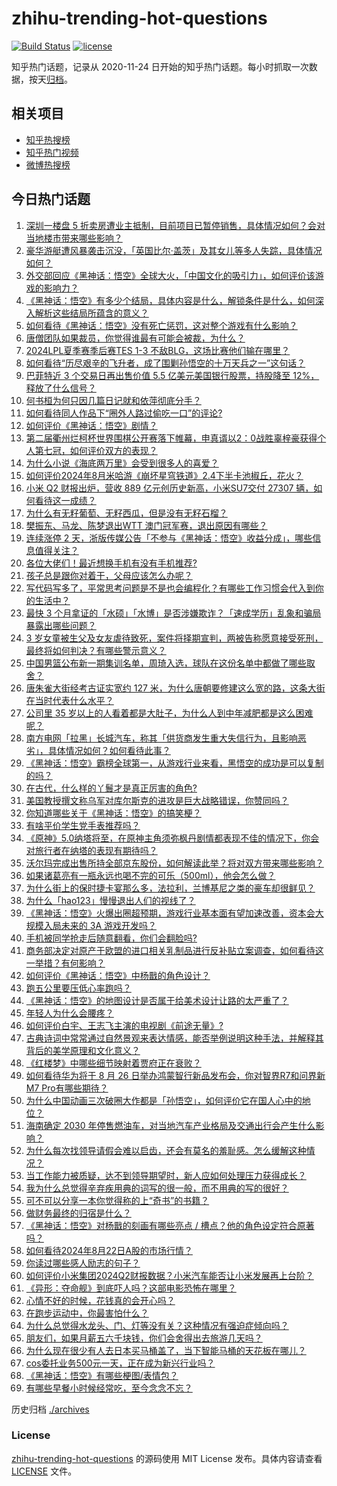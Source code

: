 # zhihu-trending-hot-questions

[![Build Status](https://github.com/justjavac/zhihu-trending-hot-questions/workflows/ci/badge.svg?branch=master)](https://github.com/justjavac/zhihu-trending-hot-questions/actions)
[![license](https://img.shields.io/github/license/justjavac/zhihu-trending-hot-questions)](https://github.com/justjavac/zhihu-trending-hot-questions/blob/master/LICENSE)

知乎热门话题，记录从 2020-11-24
日开始的知乎热门话题。每小时抓取一次数据，按天[归档](./archives)。

## 相关项目

- [知乎热搜榜](https://github.com/justjavac/zhihu-trending-top-search)
- [知乎热门视频](https://github.com/justjavac/zhihu-trending-hot-video)
- [微博热搜榜](https://github.com/justjavac/weibo-trending-hot-search)

## 今日热门话题

<!-- BEGIN -->
<!-- 最后更新时间 Thu Aug 22 2024 10:37:26 GMT+0800 (China Standard Time) -->

1. [深圳一楼盘 5 折卖房遭业主抵制，目前项目已暂停销售，具体情况如何？会对当地楼市带来哪些影响？](https://www.zhihu.com/question/664939957)
1. [豪华游艇遭风暴袭击沉没，「英国比尔·盖茨」及其女儿等多人失踪，具体情况如何？](https://www.zhihu.com/question/664801137)
1. [外交部回应《黑神话：悟空》全球大火，「中国文化的吸引力」，如何评价该游戏的影响力？](https://www.zhihu.com/question/664894911)
1. [《黑神话：悟空》有多少个结局，具体内容是什么，解锁条件是什么，如何深入解析这些结局所蕴含的意义？](https://www.zhihu.com/question/664880215)
1. [如何看待《黑神话：悟空》没有死亡惩罚，这对整个游戏有什么影响？](https://www.zhihu.com/question/664877628)
1. [唐僧团队如果裁员，你觉得谁最有可能会被裁，为什么？](https://www.zhihu.com/question/664879343)
1. [2024LPL夏季赛季后赛TES 1-3 不敌BLG，这场比赛他们输在哪里？](https://www.zhihu.com/question/664944083)
1. [如何看待“历尽艰辛的飞升者，成了围剿孙悟空的十万天兵之一”这句话？](https://www.zhihu.com/question/661862920)
1. [巴菲特近 3 个交易日再出售价值 5.5 亿美元美国银行股票，持股降至 12%，释放了什么信号？](https://www.zhihu.com/question/664884968)
1. [何书桓为何只因几篇日记就和依萍彻底分手？](https://www.zhihu.com/question/48393567)
1. [如何看待同人作品下“圈外人路过偷吃一口”的评论?](https://www.zhihu.com/question/664867405)
1. [如何评价《黑神话：悟空》剧情？](https://www.zhihu.com/question/664780498)
1. [第二届衢州烂柯杯世界围棋公开赛落下帷幕，申真谞以2：0战胜辜梓豪获得个人第七冠，如何评价双方的表现？](https://www.zhihu.com/question/664897363)
1. [为什么小说《海底两万里》会受到很多人的喜爱？](https://www.zhihu.com/question/649795363)
1. [如何评价2024年8月米哈游《崩坏星穹铁道》2.4下半卡池椒丘，花火？](https://www.zhihu.com/question/664792605)
1. [小米 Q2 财报出炉，营收 889 亿元创历史新高，小米SU7交付 27307 辆，如何看待这一成绩？](https://www.zhihu.com/question/664929001)
1. [为什么有无籽葡萄、无籽西瓜，但是没有无籽石榴？](https://www.zhihu.com/question/664699230)
1. [樊振东、马龙、陈梦退出 ​​WTT 澳门冠军赛，退出原因有哪些？](https://www.zhihu.com/question/664895630)
1. [连续涨停 2 天，浙版传媒公告「不参与《黑神话：悟空》收益分成」，哪些信息值得关注？](https://www.zhihu.com/question/664929012)
1. [各位大佬们！最近想换手机有没有手机推荐?](https://www.zhihu.com/question/664066958)
1. [孩子总是跟你对着干，父母应该怎么办呢？](https://www.zhihu.com/question/664645808)
1. [写代码写多了，平常思考问题是不是也会编程化？有哪些工作习惯会代入到你的生活中？](https://www.zhihu.com/question/664243983)
1. [最快 3 个月拿证的「水硕」「水博」是否涉嫌欺诈？「速成学历」乱象和骗局暴露出哪些问题？](https://www.zhihu.com/question/664880794)
1. [3 岁女童被生父及女友虐待致死，案件将择期宣判，两被告称愿意接受死刑，最终将如何判决？有哪些警示意义？](https://www.zhihu.com/question/664895091)
1. [中国男篮公布新一期集训名单，周琦入选，球队在这份名单中都做了哪些取舍？](https://www.zhihu.com/question/663280410)
1. [唐朱雀大街经考古证实宽约 127 米，为什么唐朝要修建这么宽的路，这条大街在当时代表什么水平？](https://www.zhihu.com/question/585367197)
1. [公司里 35 岁以上的人看着都是大肚子，为什么人到中年减肥都是这么困难呢？](https://www.zhihu.com/question/664609812)
1. [南方电网「拉黑」长城汽车，称其「供货商发生重大失信行为，且影响恶劣」，具体情况如何？如何看待此事？](https://www.zhihu.com/question/664796341)
1. [《黑神话：悟空》霸榜全球第一，从游戏行业来看，黑悟空的成功是可以复制的吗？](https://www.zhihu.com/question/664870762)
1. [在古代，什么样的丫鬟才是真正厉害的角色?](https://www.zhihu.com/question/658662100)
1. [美国教授撰文称乌军对库尔斯克的进攻是巨大战略错误，你赞同吗？](https://www.zhihu.com/question/664885249)
1. [你知道哪些关于《黑神话：悟空》的搞笑梗？](https://www.zhihu.com/question/664775696)
1. [有啥平价学生党手表推荐吗？](https://www.zhihu.com/question/664123634)
1. [《原神》5.0纳塔将至，在原神主角须弥枫丹剧情都表现不佳的情况下，你会对旅行者在纳塔的表现有期待吗？](https://www.zhihu.com/question/664730363)
1. [沃尔玛完成出售所持全部京东股份，如何解读此举？将对双方带来哪些影响？](https://www.zhihu.com/question/664882007)
1. [如果诸葛亮有一瓶永远也喝不完的可乐（500ml），他会怎么做？](https://www.zhihu.com/question/613012898)
1. [为什么街上的保时捷卡宴那么多，法拉利，兰博基尼之类的豪车却很鲜见？](https://www.zhihu.com/question/24420275)
1. [为什么「hao123」慢慢退出人们的视线了？](https://www.zhihu.com/question/664363307)
1. [《黑神话：悟空》火爆出圈超预期，游戏行业基本面有望加速改善，资本会大规模入局未来的 3A 游戏开发吗？](https://www.zhihu.com/question/664880872)
1. [手机被同学抢走后随意翻看，你们会翻脸吗?](https://www.zhihu.com/question/662180070)
1. [商务部决定对原产于欧盟的进口相关乳制品进行反补贴立案调查，如何看待这一举措？有何影响？](https://www.zhihu.com/question/664889648)
1. [如何评价《黑神话：悟空》中杨戬的角色设计？](https://www.zhihu.com/question/664777017)
1. [跑五公里要压低心率跑吗？](https://www.zhihu.com/question/664490689)
1. [《黑神话：悟空》的地图设计是否属于给美术设计让路的太严重了？](https://www.zhihu.com/question/664877196)
1. [年轻人为什么会腰疼？](https://www.zhihu.com/question/319589443)
1. [如何评价白宇、王志飞主演的电视剧《前途无量》?](https://www.zhihu.com/question/664494054)
1. [古典诗词中常常通过自然景观来表达情感，能否举例说明这种手法，并解释其背后的美学原理和文化意义？](https://www.zhihu.com/question/661317640)
1. [《红楼梦》中哪些细节映射着贾府正在衰败？](https://www.zhihu.com/question/661060366)
1. [如何看待华为将于 8 月 26 日举办鸿蒙智行新品发布会，你对智界R7和问界新M7 Pro有哪些期待？](https://www.zhihu.com/question/664865438)
1. [为什么中国动画三次破圈大作都是「孙悟空」，如何评价它在国人心中的地位？](https://www.zhihu.com/question/664871365)
1. [海南确定 2030 年停售燃油车，对当地汽车产业格局及交通出行会产生什么影响？](https://www.zhihu.com/question/664795660)
1. [为什么每次找领导请假会难以启齿，还会有莫名的羞耻感。怎么缓解这种情况？](https://www.zhihu.com/question/664653116)
1. [当工作能力被质疑，达不到领导期望时，新人应如何处理压力获得成长？](https://www.zhihu.com/question/662639636)
1. [我为什么总觉得辛弃疾用典的词写的很一般，而不用典的写的很好？](https://www.zhihu.com/question/51075975)
1. [可不可以分享一本你觉得称的上“奇书”的书籍？](https://www.zhihu.com/question/462561186)
1. [做财务最终的归宿是什么？](https://www.zhihu.com/question/527872693)
1. [《黑神话：悟空》对杨戬的刻画有哪些亮点 / 槽点？他的角色设定符合原著吗？](https://www.zhihu.com/question/664839061)
1. [如何看待2024年8月22日A股的市场行情？](https://www.zhihu.com/question/664862435)
1. [你读过哪些感人励志的句子？](https://www.zhihu.com/question/661533209)
1. [如何评价小米集团2024Q2财报数据？小米汽车能否让小米发展再上台阶？](https://www.zhihu.com/question/664903032)
1. [《异形：夺命舰》到底吓人吗？这部电影恐怖在哪里？](https://www.zhihu.com/question/664745909)
1. [心情不好的时候，花钱真的会开心吗？](https://www.zhihu.com/question/664650412)
1. [在跑步运动中，你最害怕什么？](https://www.zhihu.com/question/664449980)
1. [为什么总觉得水龙头、门、灯等没有关？这种情况有强迫症倾向吗？](https://www.zhihu.com/question/664491203)
1. [朋友们，如果月薪五六千块钱，你们会舍得出去旅游几天吗？](https://www.zhihu.com/question/660751530)
1. [为什么现在很少有人去日本买马桶盖了，当下智能马桶的天花板在哪儿？](https://www.zhihu.com/question/664781546)
1. [cos委托业务500元一天，正在成为新兴行业吗？](https://www.zhihu.com/question/664781236)
1. [《黑神话：悟空》有哪些梗图/表情包？](https://www.zhihu.com/question/664779908)
1. [有哪些早餐小时候经常吃，至今念念不忘？](https://www.zhihu.com/question/664448590)

<!-- END -->

历史归档 [./archives](./archives)

### License

[zhihu-trending-hot-questions](https://github.com/justjavac/zhihu-trending-hot-questions)
的源码使用 MIT License 发布。具体内容请查看 [LICENSE](./LICENSE) 文件。
